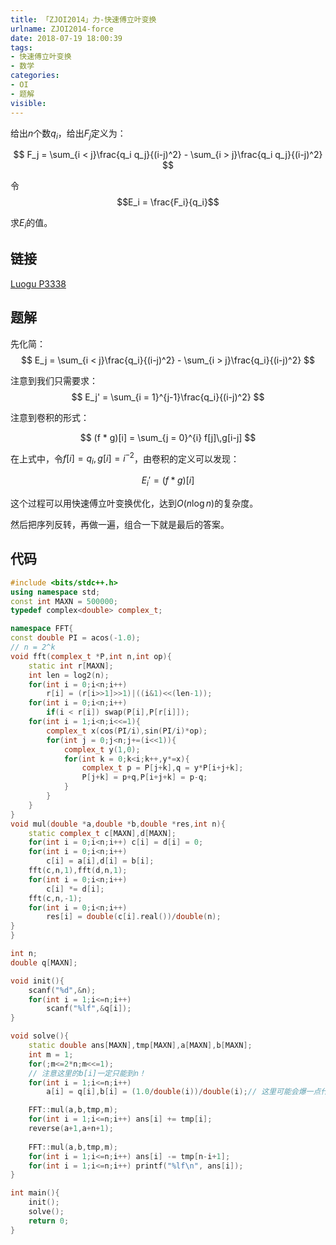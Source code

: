 ```yaml
---
title: 「ZJOI2014」力-快速傅立叶变换
urlname: ZJOI2014-force
date: 2018-07-19 18:00:39
tags:
- 快速傅立叶变换
- 数学
categories: 
- OI
- 题解
visible:
---
```


给出$n$个数$q_i$，给出$F_j$定义为：

$$
F_j = \sum_{i < j}\frac{q_i q_j}{(i-j)^2} - \sum_{i > j}\frac{q_i q_j}{(i-j)^2}
$$

令$$E_i = \frac{F_i}{q_i}$$

求$E_i$的值。

<!-- more -->

## 链接

[Luogu P3338](https://www.luogu.org/problemnew/show/P3338)


## 题解

先化简：
$$
E_j = \sum_{i < j}\frac{q_i}{(i-j)^2} - \sum_{i > j}\frac{q_i}{(i-j)^2}
$$

注意到我们只需要求：
$$
E_j' = \sum_{i = 1}^{j-1}\frac{q_i}{(i-j)^2} 
$$

注意到卷积的形式：

$$
(f * g)[i] = \sum_{j = 0}^{i} f[j]\,g[i-j]
$$

在上式中，令$f[i] = q_i,g[i] = i^{-2}$，由卷积的定义可以发现：

$$
E_i' = (f * g)[i]
$$

这个过程可以用快速傅立叶变换优化，达到$O(n \log n)$的复杂度。

然后把序列反转，再做一遍，组合一下就是最后的答案。

## 代码


```cpp
#include <bits/stdc++.h>
using namespace std;
const int MAXN = 500000;
typedef complex<double> complex_t;

namespace FFT{
const double PI = acos(-1.0);
// n = 2^k
void fft(complex_t *P,int n,int op){
    static int r[MAXN];
    int len = log2(n);
    for(int i = 0;i<n;i++)
        r[i] = (r[i>>1]>>1)|((i&1)<<(len-1));
    for(int i = 0;i<n;i++)
        if(i < r[i]) swap(P[i],P[r[i]]);
    for(int i = 1;i<n;i<<=1){
        complex_t x(cos(PI/i),sin(PI/i)*op);
        for(int j = 0;j<n;j+=(i<<1)){
            complex_t y(1,0);
            for(int k = 0;k<i;k++,y*=x){
                complex_t p = P[j+k],q = y*P[i+j+k];
                P[j+k] = p+q,P[i+j+k] = p-q; 
            }
        }
    }
}
void mul(double *a,double *b,double *res,int n){
    static complex_t c[MAXN],d[MAXN];
    for(int i = 0;i<n;i++) c[i] = d[i] = 0;
    for(int i = 0;i<n;i++)
        c[i] = a[i],d[i] = b[i];
    fft(c,n,1),fft(d,n,1);
    for(int i = 0;i<n;i++)
        c[i] *= d[i];
    fft(c,n,-1);
    for(int i = 0;i<n;i++)
        res[i] = double(c[i].real())/double(n);
}
}

int n;
double q[MAXN];

void init(){
    scanf("%d",&n);
    for(int i = 1;i<=n;i++)
        scanf("%lf",&q[i]);
}

void solve(){
    static double ans[MAXN],tmp[MAXN],a[MAXN],b[MAXN];
    int m = 1;
    for(;m<=2*n;m<<=1);
    // 注意这里的b[i]一定只能到n！
    for(int i = 1;i<=n;i++) 
        a[i] = q[i],b[i] = (1.0/double(i))/double(i);// 这里可能会爆一点什么东西

    FFT::mul(a,b,tmp,m);
    for(int i = 1;i<=n;i++) ans[i] += tmp[i];
    reverse(a+1,a+n+1);
    
    FFT::mul(a,b,tmp,m);
    for(int i = 1;i<=n;i++) ans[i] -= tmp[n-i+1];
    for(int i = 1;i<=n;i++) printf("%lf\n", ans[i]);
}

int main(){
    init();
    solve();
    return 0;
}
```

